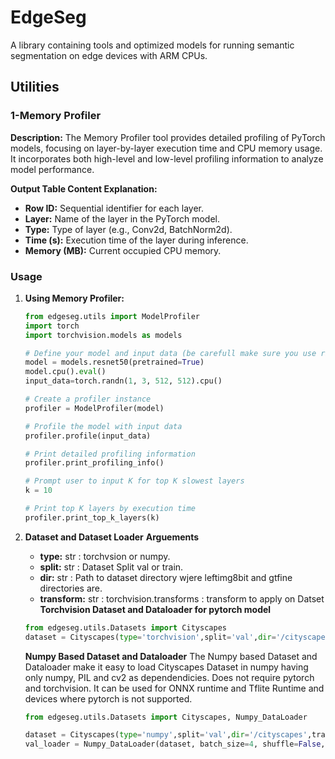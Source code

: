 # EdgeSeg

A library containing tools and optimized models for running semantic segmentation on edge devices with ARM CPUs.

## Utilities

### 1-Memory Profiler

**Description:**
The Memory Profiler tool provides detailed profiling of PyTorch models, focusing on layer-by-layer execution time and CPU memory usage. It incorporates both high-level and low-level profiling information to analyze model performance.

**Output Table Content Explanation:**
- **Row ID:** Sequential identifier for each layer.
- **Layer:** Name of the layer in the PyTorch model.
- **Type:** Type of layer (e.g., Conv2d, BatchNorm2d).
- **Time (s):** Execution time of the layer during inference.
- **Memory (MB):** Current occupied  CPU memory.

### Usage

1. **Using Memory Profiler:**

   ```python
   from edgeseg.utils import ModelProfiler
   import torch
   import torchvision.models as models

   # Define your model and input data (be carefull make sure you use right input size for your model otherwise you may encounter error)
   model = models.resnet50(pretrained=True)
   model.cpu().eval()
   input_data=torch.randn(1, 3, 512, 512).cpu()

   # Create a profiler instance
   profiler = ModelProfiler(model)

   # Profile the model with input data
   profiler.profile(input_data)

   # Print detailed profiling information
   profiler.print_profiling_info()

   # Prompt user to input K for top K slowest layers
   k = 10
   
   # Print top K layers by execution time
   profiler.print_top_k_layers(k)

   ```
2. **Dataset and Dataset Loader**
    **Arguements**
   - **type:**      str : torchvsion or numpy.
   - **split:**     str : Dataset Split val or train.
   - **dir:**       str : Path to dataset directory wjere leftimg8bit and gtfine directories are.
   - **transform:** str : torchvision.transforms : transform to apply on Datset
   **Torchvision Dataset and Dataloader for pytorch model**
   ```python
   from edgeseg.utils.Datasets import Cityscapes
   dataset = Cityscapes(type='torchvision',split='val',dir='/cityscapes',transform=transforms)
   ```
   **Numpy Based Dataset and Dataloader**
   The Numpy based Dataset and Dataloader make it easy to load Cityscapes Dataset in numpy having only numpy, PIL and cv2 as dependendicies. Does not require pytorch and        torchvision. It can be used for ONNX runtime and Tflite Runtime and devices where pytorch is not supported.
   ```python
   from edgeseg.utils.Datasets import Cityscapes, Numpy_DataLoader
   
   dataset = Cityscapes(type='numpy',split='val',dir='/cityscapes',transform=None)
   val_loader = Numpy_DataLoader(dataset, batch_size=4, shuffle=False, num_workers=2)

   ```
   
    

